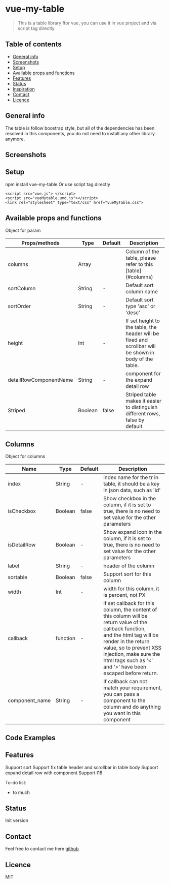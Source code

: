 # vue-my-table
> This is a table library ffor vue, you can use it in vue project and via script tag directly.

## Table of contents
* [General info](#general-info)
* [Screenshots](#screenshots)
* [Setup](#setup)
* [Available props and functions](#props)
* [Features](#features)
* [Status](#status)
* [Inspiration](#inspiration)
* [Contact](#contact)
* [Licence](#licence)

## General info
The table is follow boostrap style, but all of the dependencies has been resolved in this components, you do not need to install any other library anymore.

## Screenshots


## Setup
npm install vue-my-table
Or use script tag directly
```
<script src="vue.js"> </script>
<script src="vueMytable.umd.js"></script>
<link rel="stylesheet" type="text/css" href="vueMyTable.css">
```

## Available props and functions
Object for param
<table class="custom">
	<thead>
		<th>Props/methods</th>
		<th>Type</th>
		<th>Default</th>
		<th>Description</th>
	</thead>
	<tbody>
		<tr>
			<td>columns</td>
			<td>Array</td>
			<td></td>
			<td>Column of the table, please refer to this [table](#columns)</span></td>
		</tr>
		<tr>
			<td>sortColumn</td>
			<td>String</td>
			<td>-</td>
			<td>Default sort column name</td>
		</tr>
		<tr>
			<td>sortOrder</td>
			<td>String</td>
			<td>-</td>
			<td>Default sort type 'asc' or 'desc'</td>
		</tr>
		<tr>
			<td>height</td>
			<td>Int</td>
			<td>-</td>
			<td>If set height to the table, the header will be fixed and scrollbar will be shown in body of the table.</td>
		</tr>
		<tr>
			<td>detailRowComponentName</td>
			<td>String</td>
			<td>-</td>
			<td>component for the expand detail row</td>
		</tr>
		<tr>
			<td>Striped</td>
			<td>Boolean</td>
			<td>false</td>
			<td>Striped table makes it easier to distinguish different rows, false by default</td>
		</tr>				
	</tbody>
</table>

## Columns
Object for columns
<table class="custom">
	<thead>
		<th>Name</th>
		<th>Type</th>
		<th>Default</th>
		<th>Description</th>
	</thead>
	<tbody>
		<tr>
			<td>index</td>
			<td>String</td>
			<td>-</td>
			<td>index name for the tr in table, it should be a key in json data, such as 'id'</td>
		</tr>
		<tr>
			<td>isCheckbox</td>
			<td>Boolean</td>
			<td>false</td>
			<td>Show checkbox in the column, if it is set to true, there is no need to set value for the other parameters</td>
		</tr>
		<tr>
			<td>isDetailRow</td>
			<td>Boolean</td>
			<td>-</td>
			<td>Show expand icon in the column, if it is set to true, there is no need to set value for the other parameters</td>
		</tr>
		<tr>
			<td>label</td>
			<td>String</td>
			<td>-</td>
			<td>header of the column</td>
		</tr>
		<tr>
			<td>sortable</td>
			<td>Boolean</td>
			<td>false</td>
			<td>Support sort for this column</td>
		</tr>
		<tr>
			<td>width</td>
			<td>Int</td>
			<td>-</td>
			<td>width for this column, it is percent, not PX</td>
		</tr>
		<tr>
			<td>callback</td>
			<td>function</td>
			<td>-</td>
			<td>if set callback for this column, the content of this column will be return value of the callback function, <br/>and the html tag will be render in the return value, so to prevent XSS injection, make sure the html tags such as '<' and '>' have been escaped before return.</td>
		</tr>
		<tr>
			<td>component_name</td>
			<td>String</td>
			<td>-</td>
			<td>If callback can not match your requirement, you can pass a component to the column and do anything you want in this component</td>
		</tr>																	
	</tbody>
</table>

## Code Examples


## Features
Support sort 
Support fix table header and scrollbar in table body
Support expand detail row with component
Support I18 

To-do list:
* to much

## Status
Init version

## Contact
Feel free to contact me here [github](https://github.com/biechao/vue-my-table)

## Licence
MIT
